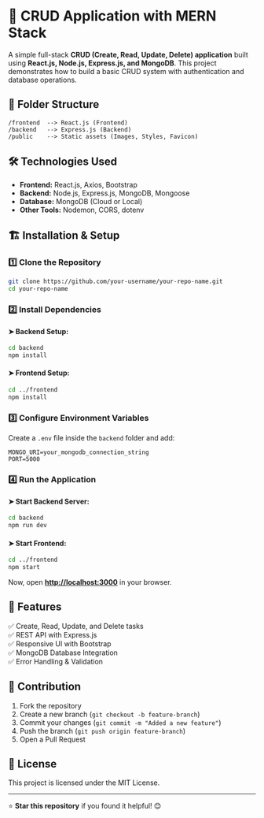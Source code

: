 # 🚀 CRUD Application with MERN Stack

A simple full-stack **CRUD (Create, Read, Update, Delete) application** built using **React.js, Node.js, Express.js, and MongoDB**. This project demonstrates how to build a basic CRUD system with authentication and database operations.

## 📂 Folder Structure
```
/frontend  --> React.js (Frontend)
/backend   --> Express.js (Backend)
/public    --> Static assets (Images, Styles, Favicon)
```

## 🛠️ Technologies Used
- **Frontend:** React.js, Axios, Bootstrap
- **Backend:** Node.js, Express.js, MongoDB, Mongoose
- **Database:** MongoDB (Cloud or Local)
- **Other Tools:** Nodemon, CORS, dotenv

## 🏗️ Installation & Setup

### 1️⃣ Clone the Repository
```sh
git clone https://github.com/your-username/your-repo-name.git
cd your-repo-name
```

### 2️⃣ Install Dependencies

#### ➤ Backend Setup:
```sh
cd backend
npm install
```

#### ➤ Frontend Setup:
```sh
cd ../frontend
npm install
```

### 3️⃣ Configure Environment Variables
Create a `.env` file inside the `backend` folder and add:
```
MONGO_URI=your_mongodb_connection_string
PORT=5000
```

### 4️⃣ Run the Application

#### ➤ Start Backend Server:
```sh
cd backend
npm run dev
```

#### ➤ Start Frontend:
```sh
cd ../frontend
npm start
```

Now, open **[http://localhost:3000](http://localhost:3000)** in your browser.

## 🎯 Features
✅ Create, Read, Update, and Delete tasks  
✅ REST API with Express.js  
✅ Responsive UI with Bootstrap  
✅ MongoDB Database Integration  
✅ Error Handling & Validation  

## 🤝 Contribution
1. Fork the repository  
2. Create a new branch (`git checkout -b feature-branch`)  
3. Commit your changes (`git commit -m "Added a new feature"`)  
4. Push the branch (`git push origin feature-branch`)  
5. Open a Pull Request  

## 📄 License
This project is licensed under the MIT License.

---

⭐ **Star this repository** if you found it helpful! 😊

